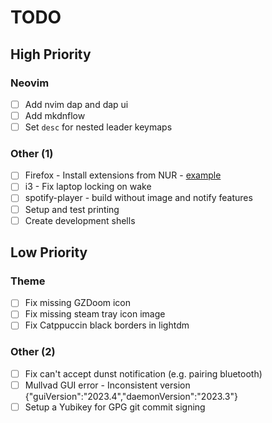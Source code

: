 # TODO

## High Priority

### Neovim

- [ ] Add nvim dap and dap ui
- [ ] Add mkdnflow
- [ ] Set `desc` for nested leader keymaps

### Other (1)

- [ ] Firefox - Install extensions from NUR - [example](https://github.com/rhoriguchi/nixos-setup/tree/master)
- [ ] i3 - Fix laptop locking on wake
- [ ] spotify-player - build without image and notify features
- [ ] Setup and test printing
- [ ] Create development shells

## Low Priority

### Theme

- [ ] Fix missing GZDoom icon
- [ ] Fix missing steam tray icon image
- [ ] Fix Catppuccin black borders in lightdm

### Other (2)

- [ ] Fix can't accept dunst notification (e.g. pairing bluetooth)
- [ ] Mullvad GUI error - Inconsistent version {"guiVersion":"2023.4","daemonVersion":"2023.3"}
- [ ] Setup a Yubikey for GPG git commit signing
